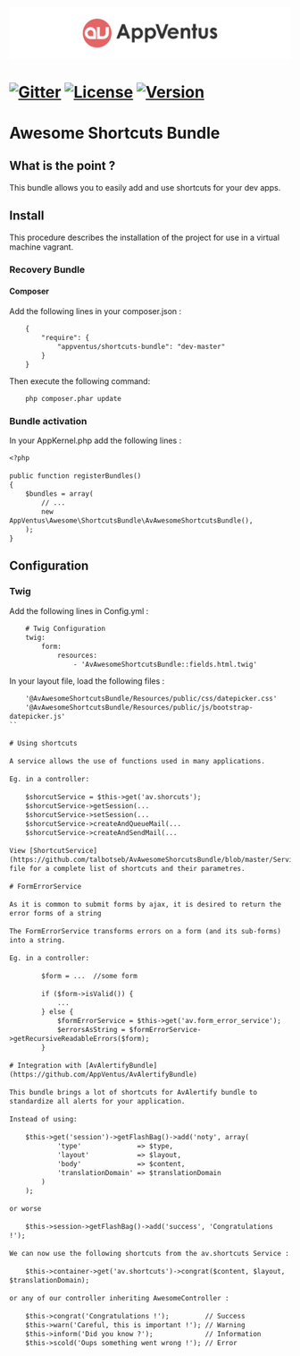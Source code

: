 [![AppVentus](https://github.com/AppVentus/AvAlertifyBundle/blob/master/Media/appventus.png)](http://appventus.com)

[![Gitter](https://badges.gitter.im/Join%20Chat.svg)](https://gitter.im/AppVentus/AvAwesomeShorcutsBundle)
[![License](https://img.shields.io/packagist/l/appventus/shortcuts-bundle.svg)](https://packagist.org/packages/appventus/shortcuts-bundle)
[![Version](https://img.shields.io/packagist/v/appventus/shortcuts-bundle.svg)](https://packagist.org/packages/appventus/shortcuts-bundle)
=============

Awesome Shortcuts Bundle
========================

## What is the point ?


This bundle allows you to easily add and use shortcuts for your dev apps.

## Install

This procedure describes the installation of the project for use in a virtual machine vagrant.

### Recovery Bundle
#### Composer

Add the following lines in your composer.json :

```
    {
        "require": {
            "appventus/shortcuts-bundle": "dev-master"
        }
    }
```

Then execute the following command:

```
    php composer.phar update
```

### Bundle activation

In your AppKernel.php add the following lines :

    <?php

    public function registerBundles()
    {
        $bundles = array(
            // ...
            new AppVentus\Awesome\ShortcutsBundle\AvAwesomeShortcutsBundle(),
        );
    }

## Configuration

### Twig

Add the following lines in Config.yml :

```
    # Twig Configuration
    twig:
        form:
            resources:
                - 'AvAwesomeShortcutsBundle::fields.html.twig'
```

In your layout file, load the following files :
```
    '@AvAwesomeShortcutsBundle/Resources/public/css/datepicker.css'
    '@AvAwesomeShortcutsBundle/Resources/public/js/bootstrap-datepicker.js'
``

# Using shortcuts

A service allows the use of functions used in many applications.

Eg. in a controller:

	$shorcutService = $this->get('av.shorcuts');
	$shorcutService->getSession(...
	$shorcutService->setSession(...
	$shorcutService->createAndQueueMail(...
	$shorcutService->createAndSendMail(...

View [ShortcutService](https://github.com/talbotseb/AvAwesomeShorcutsBundle/blob/master/Service/ShortcutService.php) file for a complete list of shortcuts and their parametres.

# FormErrorService

As it is common to submit forms by ajax, it is desired to return the error forms of a string

The FormErrorService transforms errors on a form (and its sub-forms) into a string.

Eg. in a controller:

		$form = ...  //some form

		if ($form->isValid()) {
			...
		} else {
			$formErrorService = $this->get('av.form_error_service');
			$errorsAsString = $formErrorService->getRecursiveReadableErrors($form);
		}

# Integration with [AvAlertifyBundle](https://github.com/AppVentus/AvAlertifyBundle)

This bundle brings a lot of shortcuts for AvAlertify bundle to standardize all alerts for your application.

Instead of using:

    $this->get('session')->getFlashBag()->add('noty', array(
            'type'              => $type,
            'layout'            => $layout,
            'body'              => $content,
            'translationDomain' => $translationDomain
        )
    );

or worse

    $this->session->getFlashBag()->add('success', 'Congratulations !');

We can now use the following shortcuts from the av.shortcuts Service :

    $this->container->get('av.shortcuts')->congrat($content, $layout, $translationDomain);

or any of our controller inheriting AwesomeController :

    $this->congrat('Congratulations !');         // Success
    $this->warn('Careful, this is important !'); // Warning
    $this->inform('Did you know ?');             // Information
    $this->scold('Oups something went wrong !'); // Error


